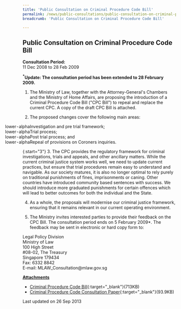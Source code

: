 ```yaml
---
title: 'Public Consultation on Criminal Procedure Code Bill'
permalink: /news/public-consultations/public-consultation-on-criminal-procedure-code-bill/
breadcrumb: 'Public Consultation on Criminal Procedure Code Bill'

---
```


Public Consultation on Criminal Procedure Code Bill
---

**Consultation Period:**  
11 Dec 2008 to 28 Feb 2009

<b><sup>*</sup>Update: The consultation period has been extended to 28 February 2009.</b>

1. The Ministry of Law, together with the Attorney-General's Chambers and the Ministry of Home Affairs, are proposing the introduction of a Criminal Procedure Code Bill ("CPC Bill") to repeal and replace the current CPC. A copy of the draft CPC Bill is attached.

2. The proposed changes cover the following main areas:

<ol style = list-style-type:"lower-alpha">
  <li>Investigation and pre trial framework;</li>
  <li>Trial process;</li>
  <li>Post trial process; and</li>
  <li>Repeal of provisions on Coroners inquiries.</li>
</ol>

{:start="3"}
3. The CPC provides the regulatory framework for criminal investigations, trials and appeals, and other ancillary matters. While the current criminal justice system works well, we need to update current practices, but ensure that trial procedures remain easy to understand and navigable. As our society matures, it is also no longer optimal to rely purely on traditional punishments of fines, imprisonments or caning. Other countries have introduced community based sentences with success. We should introduce more graduated punishments for certain offences which will lead to better outcomes for both the individual and the State.

4. As a whole, the proposals will modernise our criminal justice framework, ensuring that it remains relevant in our current operating environment.

5. The Ministry invites interested parties to provide their feedback on the CPC Bill. The consultation period ends on 5 February 2009*. The feedback may be sent in electronic or hard copy form to:

<p class="address-centered">
Legal Policy Division<br>
Ministry of Law<br>
100 High Street<br>
#08-02, The Treasury<br>
Singapore 179434<br>
Fax: 6332 8842<br>
E-mail: MLAW_Consultation@mlaw.gov.sg
</p>

<b><u>Attachments</u></b>

* [Criminal Procedure Code Bill](/files/linkclickf8ea.pdf){:target="_blank"}(713KB)
* [Criminal Procedure Code Consultation Paper](/files/linkclick15f8.pdf){:target="_blank"}(93.9KB)

<p class="right-side-updated">Last updated on 26 Sep 2013<p>
